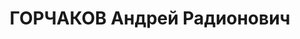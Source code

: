 ---
title: ГОРЧАКОВ Андрей Радионович
description: "Род. в 1903, Украина, Луганск, украинец, обр.: начальное, член КП(б)У\
  \ с 1928. Проживал: Украинская ССР, Харьковская обл., Шевченковский р-н, с-з. Индустриальный.\
  \ Директор совхоза \n  Арестован 11.07.1937. Обв. по ст. 54-7-10-11 (член контрреволюционной\
  \ организации правых). Приговор: ВК ВС СССР, 07.12.1937 – ВМН. Расстрелян 08.12.1937,\
  \ Харьков. \n  Реабилитирован 27.06.1959"
---